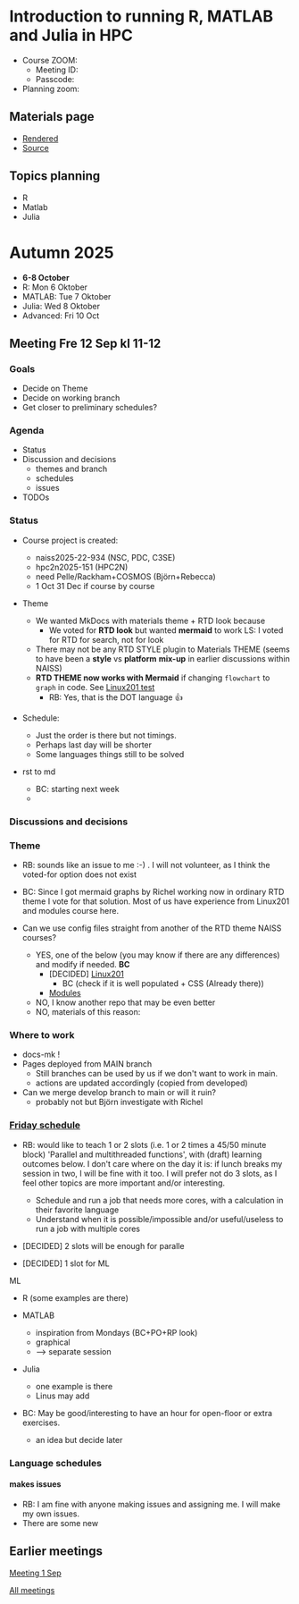 # Introduction to running R, MATLAB and Julia in HPC

- Course ZOOM:
    - Meeting ID:
    - Passcode:
- Planning zoom:

## Materials page

- [Rendered](https://uppmax.github.io/R-matlab-julia-HPC/)
- [Source](https://github.com/UPPMAX/R-matlab-julia-HPC/tree/main)

## Topics planning

- R
- Matlab
- Julia

# Autumn 2025

- **6-8 October**
- R: Mon 6 Oktober
- MATLAB: Tue 7 Oktober
- Julia: Wed 8 Oktober
- Advanced: Fri 10 Oct


## Meeting Fre 12 Sep kl 11-12

### Goals

- Decide on Theme
- Decide on working branch
- Get closer to preliminary schedules?

### Agenda

- Status
- Discussion and decisions
    - themes and branch
    - schedules
    - issues
- TODOs

### Status

- Course project is created:
    - naiss2025-22-934 (NSC, PDC, C3SE)
    - hpc2n2025-151 (HPC2N)
    - need Pelle/Rackham+COSMOS (Björn+Rebecca)
    - 1 Oct 31 Dec if course by course

- Theme
    - We wanted MkDocs with materials theme + RTD look because
        - We voted for **RTD look** but wanted **mermaid** to work
            LS: I voted for RTD for search, not for look
    - There may not be any RTD STYLE plugin to Materials THEME
      (seems to have been a **style** vs **platform** **mix-up** in earlier
      discussions within NAISS)
    - **RTD THEME now works with Mermaid** if changing `flowchart`
      to `graph` in code.
      See [Linux201 test](https://uppmax.github.io/linux-command-line-201/misc/test_mermaid/)
        - RB: Yes, that is the DOT language :+1:

- Schedule:
    - Just the order is there but not timings.
    - Perhaps last day will be shorter
    - Some languages things still to be solved

- rst to md
    - BC: starting next week
    -
  

### Discussions and decisions

### Theme

- RB: sounds like an issue to me :-) .
  I will not volunteer, as I think the voted-for option does not exist
- BC: Since I got mermaid graphs by Richel working now in ordinary RTD theme
  I vote for that solution.
  Most of us have experience from Linux201 and modules course here.

- Can we use config files straight from another of the RTD theme NAISS courses?
    - YES, one of the below (you may know if there are any differences)
      and modify if needed. **BC**
        - [DECIDED] [Linux201](https://uppmax.github.io/linux-command-line-201/)
            - BC (check if it is well populated + CSS (Already there))
        - [Modules](https://hpc2n.github.io/selecting-modules/)
    - NO, I know another repo that may be even better
    - NO, materials of this reason:

### Where to work

- docs-mk !
- Pages deployed from MAIN branch
    - Still branches can be used by us if we don't want to work in main.
    - actions are updated accordingly (copied from developed)
- Can we merge develop branch to main or will it ruin?
    - probably not but Björn investigate with Richel

### [Friday schedule](https://github.com/UPPMAX/R-matlab-julia-HPC/blob/main/docs-mk/advanced/schedule.md)

- RB: would like to teach 1 or 2 slots (i.e. 1 or 2 times a 45/50 minute block)
  'Parallel and multithreaded functions',
  with (draft) learning outcomes below.
  I don't care where on the day it is: if lunch breaks my session in two,
  I will be fine with it too. I will prefer not do 3 slots,
  as I feel other topics are more important and/or interesting.
    - Schedule and run a job that needs more cores,
      with a calculation in their favorite language
    - Understand when it is possible/impossible
      and/or useful/useless to run a job with multiple cores

- [DECIDED] 2 slots will be enough for paralle

- [DECIDED] 1 slot for ML


ML

- R (some examples are there)
- MATLAB
    - inspiration from Mondays (BC+PO+RP look)
    - graphical
    - --> separate session
- Julia
    - one example is there
    - Linus may add


- BC: May be good/interesting to have an hour for open-floor or extra exercises.
    - an idea but decide later

### Language schedules


#### makes issues

- RB: I am fine with anyone making issues and assigning me. I will make my own issues.
- There are some new

## Earlier meetings

[Meeting 1 Sep](https://github.com/UPPMAX/R-matlab-julia-HPC/blob/main/meeting_notes/20250901.md)

[All meetings](https://github.com/UPPMAX/R-matlab-julia-HPC/tree/main/meeting_notes)
